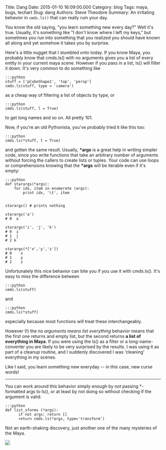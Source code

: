 Title: Dang
Date: 2015-01-10 16:09:00.000
Category: blog
Tags: maya, bugs, techart
Slug: dang
Authors: Steve Theodore
Summary: An irritating behavior in `cmds.ls()` that can really ruin your day.

You know the old saying, "you learn something new every day?" Well it's true. Usually, it's something like "I don't know where I left my keys," but sometimes you run into something that you realized you should have known all along and yet somehow it takes you by surprise.   


Here's a little nugget that I stumbled onto today.  If you know Maya, you probably know that cmds.ls() with no arguments gives you a list of every entity in your current maya scene.  However if you pass in a list, ls() will filter it down.  It's very common to do something like
    
    :::python
    stuff = ['pCubeShape1', 'top', 'persp']  
    cmds.ls(stuff, type = 'camera')  
    
  
as a cheap way of filtering a list of objects by type, or
 
    :::python
    cmds.ls(stuff, l = True)  
    

to get long names and so on.  All pretty 101.

  
Now, if you're an old Pythonista, you've probably tried it like this too:
    
    :::python
    cmds.ls(*stuff, l = True)  
    
and gotten the same result.  Usually, **\*args** is a great help in writing simpler code, since you write functions that take an arbitrary number of arguments without forcing the callers to create lists or tuples. Your code can use loops or comprehensions knowing that the **\*args** will be iterable even if it's empty:   
   
    :::python 
    def starargs(*args):  
        for idx, item in enumerate (args):  
            print idx, '\t', item  
      
      
    starargs() # prints nothing  
      
    starargs('a')  
    # 0  a  
      
    starargs('i', 'j', 'k')  
    # 0  i  
    # 1  j  
    # 2 k  
      
    starargs(*['x','y','z'])  
    # 0    x  
    # 1    y  
    # 2    z  
    

  
Unfortunately this nice behavior can bite you if you use it with cmds.ls().  It's easy to miss the difference between
  
    :::python    
    cmds.ls(stuff)  
    

and 

    :::python
    cmds.ls(*stuff)  
    

especially because most functions will treat these interchangeably.  
  
However (!) the _no arguments means list everything_ behavior means that the first one returns and empty list, but the second returns **a list of everything in Maya**.  If you were using the ls() as a filter or a long-name-converter you are likely to be very surprised by the results. I was using it as part of a cleanup routine, and I suddenly discovered I was 'cleaning' everything in my scenes.   
  
Like I said, you learn something new everyday -- in this case, new curse words!

---

You can work around this behavior  simply enough by not passing *-formatted args to ls(), or at least by not doing so without checking if the argument is valid:  
    
    :::python
    def list_xforms (*args):  
          if not args: return []  
          return cmds.ls(*args, type='transform')  
    
  
Not an earth-shaking discovery, just another one of the many mysteries of the Maya.  


[![](http://www-tc.pbs.org/wgbh/nova/assets/img/posters/cracking-maya-code-vi.jpg)](http://www-tc.pbs.org/wgbh/nova/assets/img/posters/cracking-maya-code-vi.jpg)

  


  


  


